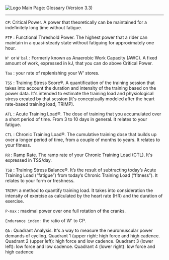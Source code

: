 ![Logo](https://raw.githubusercontent.com/GoldenCheetah/GoldenCheetah/master/doc/wiki/GC_logo_small.png) Main Page: Glossary (Version 3.3)
***

`CP`: Critical Power. A power that theoretically can be maintained for a indefinitely long time without fatigue.

`FTP` : Functional Threshold Power. The highest power that a rider can maintain in a quasi-steady state without fatiguing for approximately one hour.

`W'` or `W'bal` : Formerly known as Anaerobic Work Capacity (AWC). A fixed amount of work, expressed in kJ, that you can do above Critical Power.

`Tau` : your rate of replenishing your W' stores.

`TSS` : Training Stress Score®. A quantification of the training session that takes into account the duration and intensity of the training based on the power data. It's intended to estimate the training load and physiological stress created by that session (it's conceptually modeled after the heart rate-based training load, TRIMP).

`ATL` : Acute Training Load®. The dose of training that you accumulated over a short period of time. From 3 to 10 days in general. It relates to your fatigue.

`CTL` : Chronic Training Load®. The cumulative training dose that builds up over a longer period of time, from a couple of months to years. It relates to your fitness.

`RR` : Ramp Rate. The ramp rate of your Chronic Training Load (CTL). It's expressed in TSS/day.

`TSB` : Training Stress Balance®. It’s the result of subtracting today’s Acute Training Load (“fatigue”) from today’s Chronic Training Load (“fitness”). It relates to your form or freshness.

`TRIMP`: a method to quantify training load. It takes into consideration the intensity of exercise as calculated by the heart rate (HR) and the duration of exercise. 

`P-max` : maximal power over one full rotation of the cranks.

`Endurance index` : the ratio of W' to CP.

`QA` : Quadrant Analysis. It's a way to measure the neuromuscular power demands of cycling. Quadrant 1 (upper right: high force and high cadence. Quadrant 2 (upper left): high force and low cadence. Quadrant 3 (lower left): low force and low cadence. Quadrant 4 (lower right): low force and high cadence


